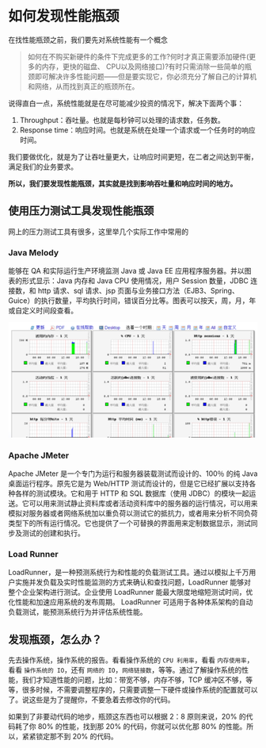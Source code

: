 # 如何发现性能瓶颈

在找性能瓶颈之前，我们要先对系统性能有一个概念

> 如何在不购买新硬件的条件下完成更多的工作?何时才真正需要添加硬件(更多的内存，更快的磁盘、 CPU以及网络接口)?有时只需消除一些简单的瓶颈即可解决许多性能问题——但是要实现它，你必须充分了解自己的计算机和网络，从而找到真正的瓶颈所在。

说得直白一点，系统性能就是在尽可能减少投资的情况下，解决下面两个事：

1. Throughput：吞吐量。也就是每秒钟可以处理的请求数，任务数。
2. Response time：响应时间。也就是系统在处理一个请求或一个任务时的响应时间。

我们要做优化，就是为了让吞吐量更大，让响应时间更短，在二者之间达到平衡，满足我们的业务要求。

**所以，我们要发现性能瓶颈，其实就是找到影响吞吐量和响应时间的地方。**

## 使用压力测试工具发现性能瓶颈

网上的压力测试工具有很多，这里举几个实际工作中常用的

### Java Melody

能够在 QA 和实际运行生产环境监测 Java 或 Java EE 应用程序服务器。并以图表的形式显示：Java 内存和 Java CPU 使用情况，用户 Session 数量，JDBC 连接数，和 http 请求、sql 请求、jsp 页面与业务接口方法（EJB3、Spring、Guice）的执行数量，平均执行时间，错误百分比等。图表可以按天，周，月，年或自定义时间段查看。

![img](./img/Lusifer1523450657.png)

### Apache JMeter

Apache JMeter 是一个专门为运行和服务器装载测试而设计的、100％ 的纯 Java 桌面运行程序。原先它是为 Web/HTTP 测试而设计的，但是它已经扩展以支持各种各样的测试模块。它和用于 HTTP 和 SQL 数据库（使用 JDBC）的模块一起运送。它可以用来测试静止资料库或者活动资料库中的服务器的运行情况，可以用来模拟对服务器或者网络系统加以重负荷以测试它的抵抗力，或者用来分析不同负荷类型下的所有运行情况。它也提供了一个可替换的界面用来定制数据显示，测试同步及测试的创建和执行。

### Load Runner

LoadRunner，是一种预测系统行为和性能的负载测试工具。通过以模拟上千万用户实施并发负载及实时性能监测的方式来确认和查找问题，LoadRunner 能够对整个企业架构进行测试。企业使用 LoadRunner 能最大限度地缩短测试时间，优化性能和加速应用系统的发布周期。 LoadRunner 可适用于各种体系架构的自动负载测试，能预测系统行为并评估系统性能。

## 发现瓶颈，怎么办？

先去操作系统，操作系统的报告。看看操作系统的 `CPU 利用率`，看看 `内存使用率`，看看 `操作系统的 IO`，还有 `网络的 IO`，`网络链接数`，等等。通过了解操作系统的性能，我们才知道性能的问题，比如：带宽不够，内存不够，TCP 缓冲区不够，等等，很多时候，不需要调整程序的，只需要调整一下硬件或操作系统的配置就可以了。说这些是为了提醒你，不要急着去修改你的代码。

如果到了非要动代码的地步，瓶颈这东西也可以根据 2：8 原则来说，20% 的代码耗了你 80% 的性能，找到那 20% 的代码，你就可以优化那 80% 的性能。所以，紧紧锁定那不到 20% 的代码。